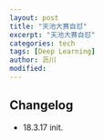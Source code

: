 ```yaml
---
layout: post
title: "天池大赛自怼"
excerpt: "天池大赛自怼"
categories: tech
tags: [Deep Learning]
author: 沥川
modified:
---
```




## Changelog
* 18.3.17 init.

